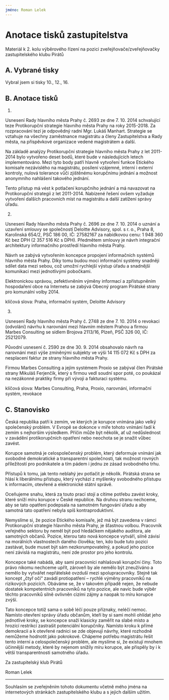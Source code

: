 ```yaml
---
jméno: Roman Lelek
---
```


Anotace tisků zastupitelstva
============================

Materiál k 2. kolu výběrového řízení na pozici zveřejňovače/zveřejňovačky zastupitelského klubu Pirátů

A. Vybrané tisky
-----------------
Vybral jsem si tisky 10., 12., 16.

B. Anotace tisků
----------------
1. 
Usnesení Rady hlavního města Prahy č. 2693 ze dne 7. 10. 2014 schvalující teze Protikorupční strategie hlavního města Prahy na roky 2015-2018. 
Za rozpracování tezí je odpovědný radní Mgr. Lukáš Manhart. Strategie se vztahuje na všechny zaměstnance magistrátu a členy Zastupitelstva a Rady města, na příspěvkové organizace vedené magistrátem a další.

Na základě analýzy Protikorupční strategie hlavního města Prahy z let 2011-2014 bylo vytvořeno deset bodů, které bude v následujících letech implementováno. Mezi tyto body patří hlavně vytvoření funkce Etického komisaře nezávislého na magistrátu, posílení vzájemné, interní i externí kontroly, nulová tolerance vůči zjištěnému korupčnímu jednání a možnost anonymního nahlášení takového jednání.

Tento přístup má vést k potlačení korupčního jednání a má navazovat na Protikorupční strategii z let 2011-2014. Nabízené řešení ovšem vyžaduje vytvoření dalších pracovních míst na magistrátu a další zatížení správy úřadu.

2.
Usnesení Rady hlavního města Prahy č. 2696 ze dne 7. 10. 2014 o uznání a uzavření smlouvy se společností Deloitte Advisory,  spol. s r. o., Praha 8, Karolinská 654/2, PSČ 186 00, IČ: 27582167 za nabídkovou cenu: 1 948 360 Kč bez DPH (2 357 516 Kč s DPH). Předmětem smlouvy je návrh integrační architektury informačního prostředí hlavního města Prahy. 

Návrh se zabývá vytvořením koncepce propojení informačních systémů hlavního města Prahy. Díky tomu budou moci informační systémy snadněji sdílet data mezi sebou, což umožní rychlejší výstup úřadu a snadnější komunikaci mezi  jednotlivými pobočkami. 

Elektronickou správou, zefektivněním výměny informací a zpřístupněním hospodaření obce na Internetu se zabývá Obecný program Pirátské strany pro komunální volby 2014.

klíčová slova: Praha, informační systém, Deloitte Advisory

3.
Usnesení Rady hlavního města Prahy č. 2748 ze dne 7. 10. 2014 o revokaci (odvolání) návrhu k narovnání mezi hlavním městem Prahou a firmou Marbes Consulting se sídlem Brojova 2113/16, Plzeň, PSČ 326 00, IČ: 25212079.

Původní usnesení č. 2590 ze dne 30. 9. 2014 obsahovalo návrh na narovnání mezi výše zmíněnými subjekty ve výši 14 115 072 Kč s DPH za nesplacení faktur ze strany hlavního města Prahy. 

Firmou Marbes Consulting a jejím systémem Proxio se zabýval člen Pirátské strany Mikuláš Ferjenčík, který s firmou vedl soudní spor poté, co poukázal na nezákonné praktiky firmy při vývoji a fakturaci systému.

klíčová slova: Marbes Consulting, Praha, Proxio, narovnání, informační systém, revokace

C. Stanovisko
-------------

Česká republika patří k zemím, ve kterých je korupce vnímána jako velký společenský problém. V Evropě se dokonce v míře tohoto vnímání řadí k zemím s nejhorším výsledkem. Příčin může být několik, ať už nedůslednost v zavádění protikorupčních opatření nebo neochota se je snažit vůbec zavést.

Korupce samotná je celospolečenský problém, který deformuje vnímání jak svobodné demokratické a transparentní společnosti, tak možnost rovných příležitostí pro podnikatele a tím pádem i jednu ze zásad svobodného trhu. 

Přístupů k tomu, jak tento neblahý jev potlačit je několik. Pirátská strana se hlásí k liberálnímu přístupu, který vychází z myšlenky svobodného přístupu k informacím, otevřené a elektronické státní správě. 

Oceňujeme snahu, která za touto prací stojí a cítíme potřebu zavést kroky, které sníží míru korupce v České republice. Na druhou stranu nechceme, aby se tato opatření podepsala na samotném fungování úřadu a aby samotná tato opatření nebyla spíš kontraproduktivní. 

Nemyslíme si, že  pozice Etického komisaře, jež má být zavedena v rámci Protikorupční strategie hlavního města Prahy, je šťastnou volbou. Pracovník veřejného sektoru by neměl být pod hledáčkem nějakého auditora, ale samotných občanů. Pozice, kterou tato nová koncepce vytváří, silně závisí na morálních vlastnostech daného člověka; ten, kdo bude tuto pozici zastávat, bude muset být sám nezkorumpovatelný, a pokud jeho pozice není závislá na magistrátu, není zde prostor pro jeho kontrolu. 

Koncepce také nabádá, aby sami pracovníci nahlašovali korupční činy. Toto právo nikomu nechceme upřít, zároveň by ale nemělo být zneužíváno a nemělo by vytvářet nepřátelské ovzduší mezi spolupracovníky. Stejně tak koncept „čtyř očí“ zavádí protiopatření – rychlé výměny pracovníků na rizikových pozicích. Obáváme se, že v takovém případě nejen, že nebude dostatek kompetentních pracovníků na tyto pozice, ale navíc bude výběr těchto pracovníků silně ovlivněn cizími zájmy a naopak to míru korupce zvýší. 

Tato koncepce totiž sama o sobě léčí pouze příznaky, neléčí nemoc. Namísto otevření správy úřadu občanům, kteří by si sami mohli ohlídat jeho jednotlivé kroky, se koncepce snaží klasicky zaměřit na slabé místo a hrozící restrikcí zastrašit potenciální korupčníky. Namísto kroku k přímé demokracii a k otevřené radnici se zde objevují návrhy, které rozhodně nemůžeme hodnotit jako pokrokové. Chápeme potřebu magistrátu řešit tento interní a celospolečenský problém, ale myslíme si, že existují mnohem účinnější metody, které by nejenom snížíly míru korupce, ale přispěly by i k větší transparentnosti samotného úřadu.

Za zastupitelský klub Pirátů

Roman Lelek

---

Souhlasím se zveřejněním tohoto dokumentu včetně mého jména na internetových stránkách zastupitelského klubu a s jejich dalším užitím.
